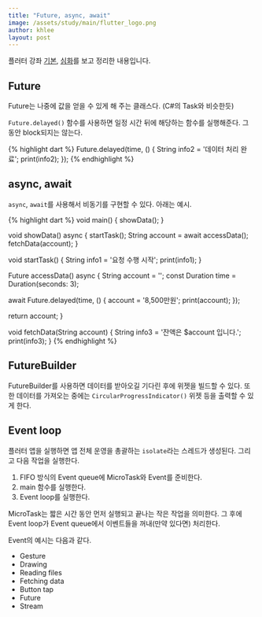 ```yaml
---
title: "Future, async, await"
image: /assets/study/main/flutter_logo.png
author: khlee
layout: post
---
```


플러터 강좌 [기본](https://youtu.be/oFXV4qSXNVs), [심화](https://youtu.be/HjhPhAUPHos)를 보고 정리한 내용입니다.

## Future

Future는 나중에 값을 얻을 수 있게 해 주는 클래스다. (C#의 Task와 비슷한듯)

`Future.delayed()` 함수를 사용하면 일정 시간 뒤에 해당하는 함수를 실행해준다. 그 동안 block되지는 않는다.

{% highlight dart %}
Future.delayed(time, () {
  String info2 = '데이터 처리 완료';
  print(info2);
});
{% endhighlight %}

## async, await

`async`, `await`를 사용해서 비동기를 구현할 수 있다. 아래는 예시.

{% highlight dart %}
void main() {
  showData();
}

void showData() async {
  startTask();
  String account = await accessData();
  fetchData(account);
}

void startTask() {
  String info1 = '요청 수행 시작';
  print(info1);
}

Future<String> accessData() async {
  String account = '';
  const Duration time = Duration(seconds: 3);

  await Future.delayed(time, () {
    account = '8,500만원';
    print(account);
  });

  return account;
}

void fetchData(String account) {
  String info3 = '잔액은 $account 입니다.';
  print(info3);
}
{% endhighlight %}

## FutureBuilder

FutureBuilder를 사용하면 데이터를 받아오길 기다린 후에 위젯을 빌드할 수 있다. 또한 데이터를 가져오는 중에는 `CircularProgressIndicator()` 위젯 등을 출력할 수 있게 한다.

## Event loop

플러터 앱을 실행하면 앱 전체 운영을 총괄하는 `isolate`라는 스레드가 생성된다. 그리고 다음 작업을 실행한다.

1. FIFO 방식의 Event queue에 MicroTask와 Event를 준비한다.
2. main 함수를 실행한다.
3. Event loop를 실행한다.

MicroTask는 짧은 시간 동안 먼저 실행되고 끝나는 작은 작업을 의미한다. 그 후에 Event loop가 Event queue에서 이벤트들을 꺼내(만약 있다면) 처리한다.

Event의 예시는 다음과 같다.

* Gesture
* Drawing
* Reading files
* Fetching data
* Button tap
* Future
* Stream
